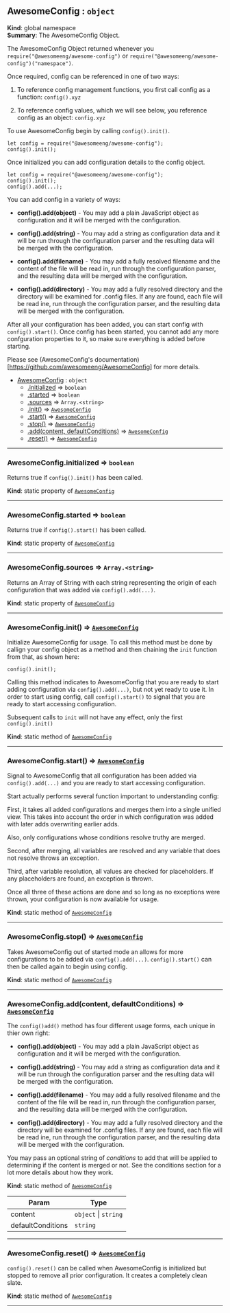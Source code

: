 <a name="AwesomeConfig"></a>

## AwesomeConfig : <code>object</code>
**Kind**: global namespace  
**Summary**: The AwesomeConfig Object.

The AwesomeConfig Object returned whenever you
`require("@awesomeeng/awesome-config")` or
`require("@awesomeeng/awesome-config")("namespace")`.

Once required, config can be referenced in one of two ways:

 1. To reference config management functions, you first call config
 as a function: `config().xyz`

 2. To reference config values, which we will see below, you reference
 config as an object: `config.xyz`

To use AwesomeConfig begin by calling `config().init()`.

```
let config = require("@awesomeeng/awesome-config");
config().init();
```

Once initialized you can add configuration details to the config object.

```
let config = require("@awesomeeng/awesome-config");
config().init();
config().add(...);
```

You can add config in a variety of ways:

- **config().add(object)** - You may add a plain JavaScript object as
  configuration and it will be merged with the configuration.

- **config().add(string)** - You may add a string as configuration data
  and it will be run through the configuration parser and the
  resulting data will be merged with the configuration.

- **config().add(filename)** - You may add a fully resolved filename and
  the content of the file will be read in, run through the
  configuration parser, and the resulting data will be merged
  with the configuration.

- **config().add(directory)** - You may add a fully resolved directory and
  the directory will be examined for .config files. If any are
  found, each file will be read ine, run through the configuration
  parser, and the resulting data will be merged with the
  configuration.

After all your configuration has been added, you can start config with
`config().start()`. Once config has been started, you cannot add any more
confguration properties to it, so make sure everything is added before
starting.

Please see (AwesomeConfig's documentation)[https://github.com/awesomeeng/AwesomeConfig]
for more details.  

* [AwesomeConfig](#AwesomeConfig) : <code>object</code>
    * [.initialized](#AwesomeConfig.initialized) ⇒ <code>boolean</code>
    * [.started](#AwesomeConfig.started) ⇒ <code>boolean</code>
    * [.sources](#AwesomeConfig.sources) ⇒ <code>Array.&lt;string&gt;</code>
    * [.init()](#AwesomeConfig.init) ⇒ [<code>AwesomeConfig</code>](#AwesomeConfig)
    * [.start()](#AwesomeConfig.start) ⇒ [<code>AwesomeConfig</code>](#AwesomeConfig)
    * [.stop()](#AwesomeConfig.stop) ⇒ [<code>AwesomeConfig</code>](#AwesomeConfig)
    * [.add(content, defaultConditions)](#AwesomeConfig.add) ⇒ [<code>AwesomeConfig</code>](#AwesomeConfig)
    * [.reset()](#AwesomeConfig.reset) ⇒ [<code>AwesomeConfig</code>](#AwesomeConfig)


* * *

<a name="AwesomeConfig.initialized"></a>

### AwesomeConfig.initialized ⇒ <code>boolean</code>
Returns true if `config().init()` has been called.

**Kind**: static property of [<code>AwesomeConfig</code>](#AwesomeConfig)  

* * *

<a name="AwesomeConfig.started"></a>

### AwesomeConfig.started ⇒ <code>boolean</code>
Returns true if `config().start()` has been called.

**Kind**: static property of [<code>AwesomeConfig</code>](#AwesomeConfig)  

* * *

<a name="AwesomeConfig.sources"></a>

### AwesomeConfig.sources ⇒ <code>Array.&lt;string&gt;</code>
Returns an Array of String with each string representing the origin of
each configuration that was added via `config().add(...)`.

**Kind**: static property of [<code>AwesomeConfig</code>](#AwesomeConfig)  

* * *

<a name="AwesomeConfig.init"></a>

### AwesomeConfig.init() ⇒ [<code>AwesomeConfig</code>](#AwesomeConfig)
Initialize AwesomeConfig for usage. To call this method must be
done by callign your config object as a method and then chaining
the `init` function from that, as shown here:

```
config().init();
```

Calling this method indicates to AwesomeConfig that you are ready
to start adding configuration via `config().add(...)`, but not
yet ready to use it.  In order to start using config, call
`config().start()` to signal that you are ready to start
accessing configuration.

Subsequent calls to `init` will not have any effect, only the
first `config().init()`

**Kind**: static method of [<code>AwesomeConfig</code>](#AwesomeConfig)  

* * *

<a name="AwesomeConfig.start"></a>

### AwesomeConfig.start() ⇒ [<code>AwesomeConfig</code>](#AwesomeConfig)
Signal to AwesomeConfig that all configuration has been added via
`config().add(...)` and you are ready to start accessing configuration.

Start actually performs several function important to understanding config:

First, it takes all added configurations and merges them into a single
unified view.  This takes into account the order in which configuration
was added with later adds overwriting earlier adds.

Also, only configurations whose conditions resolve truthy are merged.

Second, after merging, all variables are resolved and any variable that
does not resolve throws an exception.

Third, after variable resolution, all values are checked for placeholders.
If any placeholders are found, an exception is thrown.

Once all three of these actions are done and so long as no exceptions
were thrown, your configuration is now available for usage.

**Kind**: static method of [<code>AwesomeConfig</code>](#AwesomeConfig)  

* * *

<a name="AwesomeConfig.stop"></a>

### AwesomeConfig.stop() ⇒ [<code>AwesomeConfig</code>](#AwesomeConfig)
Takes AwesomeConfig out of started mode an allows for more configurations
to be added via `config().add(...)`. `config().start()` can then be called
again to begin using config.

**Kind**: static method of [<code>AwesomeConfig</code>](#AwesomeConfig)  

* * *

<a name="AwesomeConfig.add"></a>

### AwesomeConfig.add(content, defaultConditions) ⇒ [<code>AwesomeConfig</code>](#AwesomeConfig)
The `config()add()` method has four different usage forms, each unique in thier
own right:

- **config().add(object)** - You may add a plain JavaScript object as
  configuration and it will be merged with the configuration.

- **config().add(string)** - You may add a string as configuration data
  and it will be run through the configuration parser and the
  resulting data will be merged with the configuration.

- **config().add(filename)** - You may add a fully resolved filename and
  the content of the file will be read in, run through the
  configuration parser, and the resulting data will be merged
  with the configuration.

- **config().add(directory)** - You may add a fully resolved directory and
  the directory will be examined for .config files. If any are
  found, each file will be read ine, run through the configuration
  parser, and the resulting data will be merged with the
  configuration.

You may pass an optional string of *conditions* to add that will be
applied to determining if the content is merged or not.  See the
conditions section for a lot more details about how they work.

**Kind**: static method of [<code>AwesomeConfig</code>](#AwesomeConfig)  

| Param | Type |
| --- | --- |
| content | <code>object</code> \| <code>string</code> | 
| defaultConditions | <code>string</code> | 


* * *

<a name="AwesomeConfig.reset"></a>

### AwesomeConfig.reset() ⇒ [<code>AwesomeConfig</code>](#AwesomeConfig)
`config().reset()` can be called when AwesomeConfig is initialized but stopped
to remove all prior configuration. It creates a completely clean slate.

**Kind**: static method of [<code>AwesomeConfig</code>](#AwesomeConfig)  

* * *

